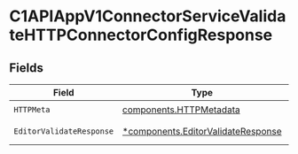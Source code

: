 # C1APIAppV1ConnectorServiceValidateHTTPConnectorConfigResponse


## Fields

| Field                                                                                   | Type                                                                                    | Required                                                                                | Description                                                                             |
| --------------------------------------------------------------------------------------- | --------------------------------------------------------------------------------------- | --------------------------------------------------------------------------------------- | --------------------------------------------------------------------------------------- |
| `HTTPMeta`                                                                              | [components.HTTPMetadata](../../models/components/httpmetadata.md)                      | :heavy_check_mark:                                                                      | N/A                                                                                     |
| `EditorValidateResponse`                                                                | [*components.EditorValidateResponse](../../models/components/editorvalidateresponse.md) | :heavy_minus_sign:                                                                      | Successful response                                                                     |